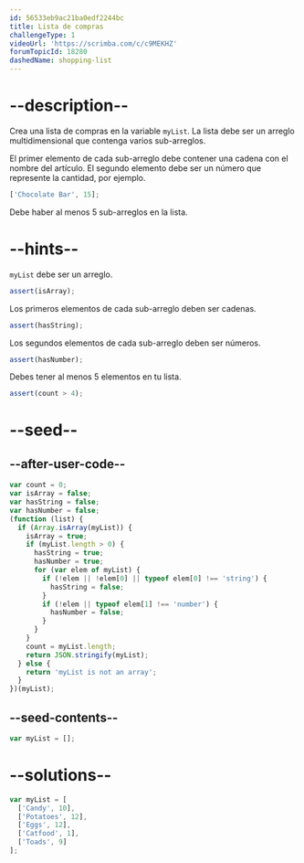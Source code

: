 ```yaml
---
id: 56533eb9ac21ba0edf2244bc
title: Lista de compras
challengeType: 1
videoUrl: 'https://scrimba.com/c/c9MEKHZ'
forumTopicId: 18280
dashedName: shopping-list
---
```


# --description--

Crea una lista de compras en la variable `myList`. La lista debe ser un arreglo multidimensional que contenga varios sub-arreglos.

El primer elemento de cada sub-arreglo debe contener una cadena con el nombre del artículo. El segundo elemento debe ser un número que represente la cantidad, por ejemplo.

```js
['Chocolate Bar', 15];
```

Debe haber al menos 5 sub-arreglos en la lista.

# --hints--

`myList` debe ser un arreglo.

```js
assert(isArray);
```

Los primeros elementos de cada sub-arreglo deben ser cadenas.

```js
assert(hasString);
```

Los segundos elementos de cada sub-arreglo deben ser números.

```js
assert(hasNumber);
```

Debes tener al menos 5 elementos en tu lista.

```js
assert(count > 4);
```

# --seed--

## --after-user-code--

```js
var count = 0;
var isArray = false;
var hasString = false;
var hasNumber = false;
(function (list) {
  if (Array.isArray(myList)) {
    isArray = true;
    if (myList.length > 0) {
      hasString = true;
      hasNumber = true;
      for (var elem of myList) {
        if (!elem || !elem[0] || typeof elem[0] !== 'string') {
          hasString = false;
        }
        if (!elem || typeof elem[1] !== 'number') {
          hasNumber = false;
        }
      }
    }
    count = myList.length;
    return JSON.stringify(myList);
  } else {
    return 'myList is not an array';
  }
})(myList);
```

## --seed-contents--

```js
var myList = [];
```

# --solutions--

```js
var myList = [
  ['Candy', 10],
  ['Potatoes', 12],
  ['Eggs', 12],
  ['Catfood', 1],
  ['Toads', 9]
];
```
